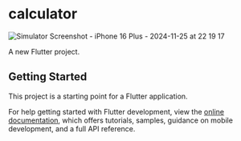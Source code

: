 # calculator
![Simulator Screenshot - iPhone 16 Plus - 2024-11-25 at 22 19 17](https://github.com/user-attachments/assets/07a0b26f-3891-4c1c-af73-c68f21ef281a)

A new Flutter project.

## Getting Started

This project is a starting point for a Flutter application.

For help getting started with Flutter development, view the
[online documentation](https://docs.flutter.dev/), which offers tutorials,
samples, guidance on mobile development, and a full API reference.
